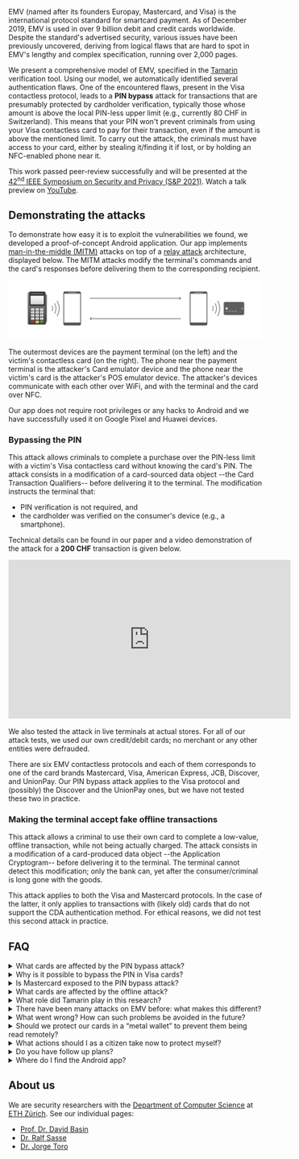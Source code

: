 EMV (named after its founders Europay, Mastercard, and Visa) is the international protocol standard for smartcard payment. As of December 2019, EMV is used in over 9 billion debit and credit cards worldwide. Despite the standard's advertised security, various issues have been previously uncovered, deriving from logical flaws that are hard to spot in EMV's lengthy and complex specification, running over 2,000 pages.

We present a comprehensive model of EMV, specified in the [Tamarin](https://tamarin-prover.github.io/) verification tool. Using our model, we automatically identified several authentication flaws. One of the encountered flaws, present in the Visa contactless protocol, leads to a **PIN bypass** attack for transactions that are presumably protected by cardholder verification, typically those whose amount is above the local PIN-less upper limit (e.g., currently 80 CHF in Switzerland). This means that your PIN won't prevent criminals from using your Visa contactless card to pay for their transaction, even if the amount is above the mentioned limit. To carry out the attack, the criminals must have access to your card, either by stealing it/finding it if lost, or by holding an NFC-enabled phone near it.

This work passed peer-review successfully and will be presented at the [42<sup>nd</sup> IEEE Symposium on
Security and Privacy (S&P 2021)](https://www.ieee-security.org/TC/SP2021/index.html). Watch a talk preview on [<i class="fa fa-youtube-play"></i> YouTube](https://youtu.be/HrBgPIiqqf8).

## Demonstrating the attacks

To demonstrate how easy it is to exploit the vulnerabilities we found, we developed a proof-of-concept Android application. Our app implements [man-in-the-middle (MITM)](https://en.wikipedia.org/wiki/Man-in-the-middle_attack) attacks on top of a [relay attack](https://en.wikipedia.org/wiki/Relay_attack) architecture, displayed below. The MITM attacks modify the terminal's commands and the card's responses before delivering them to the corresponding recipient.

![Image](relay_attack.png "Relay attack")

The outermost devices are the payment terminal (on the left) and the victim's contactless card (on the right). The phone near the payment terminal is the attacker's Card emulator device and the phone near the victim's card is the attacker's POS emulator device. The attacker's devices communicate with each other over WiFi, and with the terminal and the card over NFC.

Our app does not require root privileges or any hacks to Android and we have successfully used it on Google Pixel and Huawei devices.

### Bypassing the PIN

This attack allows criminals to complete a purchase over the PIN-less limit with a victim's Visa contactless card without knowing the card's PIN. The attack consists in a modification of a card-sourced data object --the Card Transaction Qualifiers-- before delivering it to the terminal. The modification instructs the terminal that:
* PIN verification is not required, and
* the cardholder was verified on the consumer's device (e.g., a smartphone).

Technical details can be found in our paper and a video demonstration of the attack for a **200 CHF** transaction is given below.

<div style=" margin: auto; width: 560px;">
<iframe width="560" height="315" src="https://www.youtube-nocookie.com/embed/JyUsMLxCCt8" frameborder="0" allow="accelerometer; autoplay; encrypted-media; gyroscope; picture-in-picture" allowfullscreen></iframe>
</div>

We also tested the attack in live terminals at actual stores. For all of our attack tests, we used our own credit/debit cards; no merchant or any other entities were defrauded.

There are six EMV contactless protocols and each of them corresponds to one of the card brands Mastercard, Visa, American Express, JCB, Discover, and UnionPay. Our PIN bypass attack applies to the Visa protocol and (possibly) the Discover and the UnionPay ones, but we have not tested these two in practice.

### Making the terminal accept fake offline transactions

This attack allows a criminal to use their own card to complete a low-value, offline transaction, while not being actually charged. The attack consists in a modification of a card-produced data object --the Application Cryptogram-- before delivering it to the terminal. The terminal cannot detect this modification; only the bank can, yet after the consumer/criminal is long gone with the goods.

This attack applies to both the Visa and Mastercard protocols. In the case of the latter, it only applies to transactions with (likely old) cards that do not support the CDA authentication method. For ethical reasons, we did not test this second attack in practice.

## FAQ

<details>
<summary>What cards are affected by the PIN bypass attack?</summary>
<p>Modern contactless cards that run the Visa protocol, including Visa Credit, Visa Debit, Visa Electron, and V Pay cards. Discover and UnionPay might be affected too.</p>
</details>

<details>
<summary>Why is it possible to bypass the PIN in Visa cards?</summary>
<p>The card does not authenticate the data object that defines the cardholder verification method to be used, thus modifying this object is possible without detection.</p>
</details>

<details>
<summary>Is Mastercard exposed to the PIN bypass attack?</summary>
<p>No. In a Mastercard transaction, the card authenticates the data object that defines the cardholder verification method to be used, thus no modification of this object is possible without detection.</p>
</details>

<details>
<summary>What cards are affected by the offline attack?</summary>
<p>We have not tested this attack in practice and thus we don't know for certain. Based on our analysis, Visa and old Mastercard cards seem to be exposed.</p>
</details>

<details>
<summary>What role did Tamarin play in this research?</summary>
<p>Tamarin is a state-of-the-art verification tool. With it, we analysed the full execution flow of an EMV transaction with unboundedly many executions occurring simultaneously in an adversarial environment, where all messages exchanged between the terminal and the card can be modified/blocked/injected. The outcome of this analysis were the two novel attacks we focus on in the paper, as well as the rediscovery of existing ones. We also used Tamarin to design and verify (under all adversarial conditions explained above) defenses to all attacks.</p>
</details>

<details>
<summary>There have been many attacks on EMV before: what makes this different?</summary>
<p>Practical attacks reported before are either conspicuous and thus hard to exploit in practice, or do not seem lucrative for criminals. Our attack, which allows for high-value fraudulent transactions, looks just like a commercial payment app such as Apple/Google Pay, thus evading detection.</p>
</details>

<details>
<summary>What went wrong?  How can such problems be avoided in the future?</summary>
<p>Critical data sent by the card during a transaction are not authenticated. Complex systems such as EMV must be analysed by formal tools, like model checkers. Humans cannot deal with the volume of execution steps and branches a complex system has, and so security breaches are often missed.</p>
</details>

<details>
<summary>Should we protect our cards in a “metal wallet” to prevent them being read remotely?</summary>
<p>This might help.  Although you still have problems if they are lost or stolen.</p>
</details>

<details>
<summary>What actions should I as a citizen take now to protect myself?</summary>
<p>Protection measures recommended by banks apply. Block your card immediately upon realization it is lost or stolen. Check your bank statement regularly, and immediately report to your bank whenever you see an unrecognized transaction. Additionally, we recommend that, whenever you carry a Visa card, make sure nobody is holding a device near it against your will. Also, be aware of your back pocket in queues.</p>
</details>

<details>
<summary>Do you have follow up plans?</summary>
<p>We plan to further refine our formal model in order to consider even more powerful adversaries. Also, we are open to working with Visa and EMV in implementing the fixes we have proposed as well as in verifying future versions of the standard.</p>
</details>

<details>
<summary>Where do I find the Android app?</summary>
<p>Nowhere. We do not make it available.</p>
</details>

<!--<details>
<summary>How do I cite this work?</summary>
<p>This work has been accepted by a peer-review process for publication at the <i>42<sup>nd</sup> IEEE Symposium on Security and Privacy (S&P 2021)</i>. Thus the citation must refer to this symposium.</p>
</details>

## Acknowledgments

Parts of the code of our app were inspired by the apps [EMVemulator](https://github.com/MatusKysel/EMVemulator), [EMV-Card ROCA-Keytest](https://github.com/johnzweng/android-emv-key-test), and [SwipeYours](https://github.com/dimalinux/SwipeYours). We thank their authors. We also thank [EFT Lab](https://www.eftlab.com/) for making the lists of EMV tags and CA public keys available.-->

## About us

We are security researchers with the [Department of Computer Science](http://www.inf.ethz.ch/) at [ETH Zürich](https://www.ethz.ch/en). See our individual pages:
* [Prof. Dr. David Basin](https://people.inf.ethz.ch/basin/)
* [Dr. Ralf Sasse](https://people.inf.ethz.ch/rsasse/)
* [Dr. Jorge Toro](https://jorgetp.github.io)
